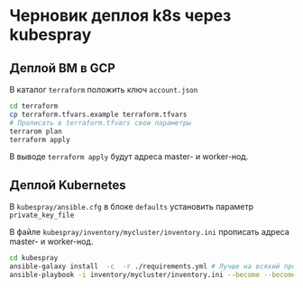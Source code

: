 # Черновик деплоя k8s через kubespray

## Деплой ВМ в GCP

В каталог `terraform` положить ключ `account.json`

```bash
cd terraform
cp terraform.tfvars.example terraform.tfvars
# Прописать в terraform.tfvars свои параметры
terrarom plan
terraform apply
```

В выводе `terraform apply` будут адреса master- и worker-нод.

## Деплой Kubernetes

В `kubespray/ansible.cfg` в блоке `defaults` установить параметр `private_key_file`

В файле `kubespray/inventory/mycluster/inventory.ini` прописать адреса master- и worker-нод.

```bash
cd kubespray
ansible-galaxy install  -c  -r ./requirements.yml # Лучше на всякий проверить версии перед установкой
ansible-playbook -i inventory/mycluster/inventory.ini --become --become-user=root cluster.yml
```